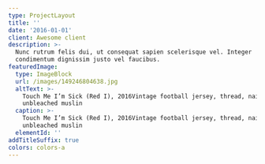 ```yaml
---
type: ProjectLayout
title: ''
date: '2016-01-01'
client: Awesome client
description: >-
  Nunc rutrum felis dui, ut consequat sapien scelerisque vel. Integer
  condimentum dignissim justo vel faucibus.
featuredImage:
  type: ImageBlock
  url: /images/149246804638.jpg
  altText: >-
    Touch Me I’m Sick (Red I), 2016Vintage football jersey, thread, nails,
    unbleached muslin
  caption: >-
    Touch Me I’m Sick (Red I), 2016Vintage football jersey, thread, nails,
    unbleached muslin
  elementId: ''
addTitleSuffix: true
colors: colors-a
---
```

